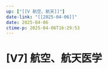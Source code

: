 ```yaml
---
up: ["[[V 航空、航天]]"]
date-link: "[[2025-04-06]]"
date: 2025-04-06
ctime-p: 2025-04-06T16:29:53
---
```


# [V7] 航空、航天医学
